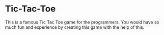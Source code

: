 # Tic-Tac-Toe
This is a famous Tic Tac Toe game for the programmers. You would have so much fun and experience by creating this game with the help of this.
